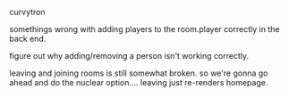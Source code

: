 curvytron

somethings wrong with adding players to the room.player correctly in the back end. 

figure out why adding/removing a person isn't working correctly.
 

leaving and joining rooms is still somewhat broken. so we're gonna go ahead and do the nuclear option.... leaving just re-renders homepage.